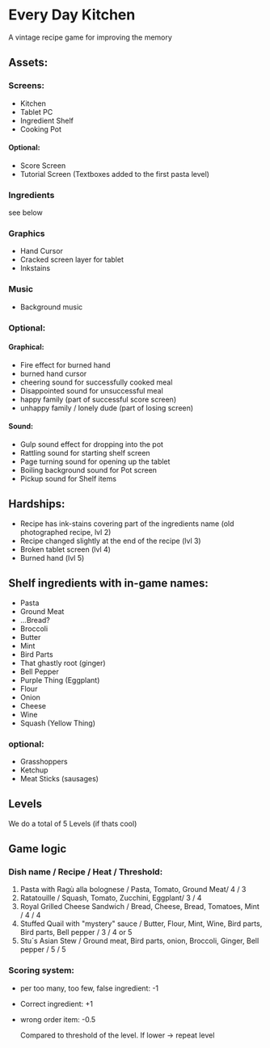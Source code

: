 # Every Day Kitchen
A vintage recipe game for improving the memory


## Assets: 
### Screens: 
* Kitchen 
* Tablet PC 
* Ingredient Shelf
* Cooking Pot
#### Optional: 
* Score Screen
* Tutorial Screen (Textboxes added to the first pasta level)

### Ingredients
see below

### Graphics
* Hand Cursor
* Cracked screen layer for tablet
* Inkstains
	
### Music
* Background music
### Optional: 
#### Graphical:
* Fire effect for burned hand
* burned hand cursor
* cheering sound for successfully cooked meal
* Disappointed sound for unsuccessful meal
* happy family (part of successful score screen)
* unhappy family / lonely dude (part of losing screen)
		
#### Sound: 
* Gulp sound effect for dropping into the pot
* Rattling sound for starting shelf screen
* Page turning sound for opening up the tablet 
* Boiling background sound for Pot screen
* Pickup sound for Shelf items

			 

## Hardships: 
* Recipe has ink-stains covering part of the ingredients name (old photographed recipe, lvl 2)
* Recipe changed slightly at the end of the recipe (lvl 3)
* Broken tablet screen (lvl 4)
* Burned hand (lvl 5)
		

## Shelf ingredients with in-game names:

* Pasta
* Ground Meat
* ...Bread?
* Broccoli
* Butter
* Mint
* Bird Parts
* That ghastly root (ginger)
* Bell Pepper
* Purple Thing (Eggplant)
* Flour
* Onion
* Cheese
* Wine
* Squash (Yellow Thing)

### optional:

* Grasshoppers
* Ketchup
* Meat Sticks (sausages)


## Levels
We do a total of 5 Levels (if thats cool)


## Game logic
### Dish name / Recipe / Heat / Threshold:

1. Pasta with Ragù alla bolognese / Pasta, Tomato, Ground Meat/ 4 / 3
2. Ratatouille / Squash, Tomato, Zucchini, Eggplant/ 3 / 4
3. Royal Grilled Cheese Sandwich / Bread, Cheese, Bread, Tomatoes, Mint / 4 / 4
4. Stuffed Quail with "mystery" sauce / Butter, Flour, Mint, Wine, Bird parts, Bird parts, Bell pepper / 3 / 4 or 5
5. Stu´s Asian Stew / Ground meat, Bird parts, onion, Broccoli, Ginger, Bell pepper / 5 / 5


### Scoring system:

* per too many, too few, false ingredient: -1
* Correct ingredient: +1
* wrong order item: -0.5
  
  Compared to threshold of the level. If lower -> repeat level
